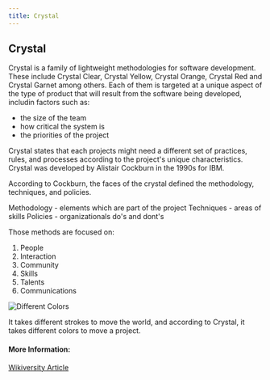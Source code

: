 ```yaml
---
title: Crystal
---
```

## Crystal

Crystal is a family of lightweight methodologies for software development. These include Crystal Clear, Crystal Yellow, Crystal Orange, Crystal Red and Crystal Garnet among others. Each of them is targeted at a unique aspect of the type of product that will result from the software being developed, includin factors such as:
* the size of the team
* how critical the system is
* the priorities of the project

Crystal states that each projects might need a different set of practices, rules, and processes according to the project's unique characteristics. Crystal was developed by Alistair Cockburn in the 1990s for IBM. 

According to Cockburn, the faces of the crystal defined the methodology, techniques, and policies.

Methodology - elements which are part of the project
Techniques - areas of skills
Policies - organizationals do's and dont's

Those methods are focused on:
1. People
2. Interaction
3. Community
4. Skills
5. Talents
6. Communications

![Different Colors](https://upload.wikimedia.org/wikiversity/en/c/c5/Crystal_Family_example.jpg)


It takes different strokes to move the world, and according to Crystal, it takes different colors to move a project. 

#### More Information:
<!-- Please add any articles you think might be helpful to read before writing the article -->

[Wikiversity Article](https://en.wikiversity.org/wiki/Crystal_Methods)
